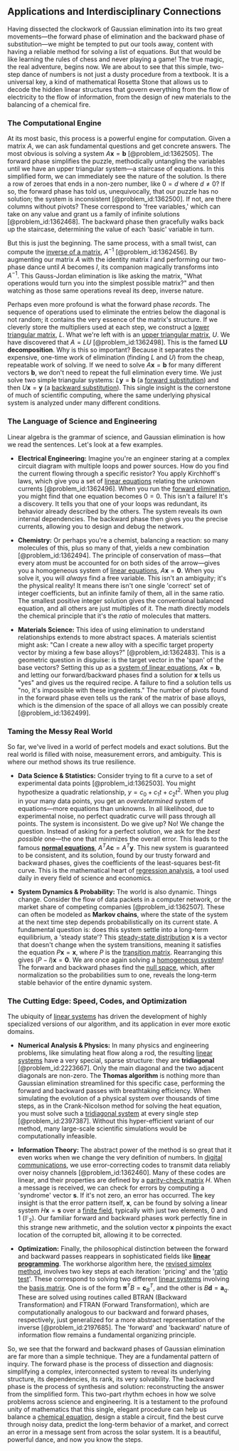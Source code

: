 ## Applications and Interdisciplinary Connections

Having dissected the clockwork of Gaussian elimination into its two great movements—the forward phase of elimination and the backward phase of substitution—we might be tempted to put our tools away, content with having a reliable method for solving a list of equations. But that would be like learning the rules of chess and never playing a game! The true magic, the real adventure, begins now. We are about to see that this simple, two-step dance of numbers is not just a dusty procedure from a textbook. It is a universal key, a kind of mathematical Rosetta Stone that allows us to decode the hidden linear structures that govern everything from the flow of electricity to the flow of information, from the design of new materials to the balancing of a chemical fire.

### The Computational Engine

At its most basic, this process is a powerful engine for computation. Given a matrix $A$, we can ask fundamental questions and get concrete answers. The most obvious is solving a system $A\mathbf{x} = \mathbf{b}$ [@problem_id:1362505]. The forward phase simplifies the puzzle, methodically untangling the variables until we have an upper triangular system—a staircase of equations. In this simplified form, we can immediately see the nature of the solution. Is there a row of zeroes that ends in a non-zero number, like $0 = d$ where $d \ne 0$? If so, the forward phase has told us, unequivocally, that our puzzle has no solution; the system is inconsistent [@problem_id:1362500]. If not, are there columns without pivots? These correspond to 'free variables,' which can take on any value and grant us a family of infinite solutions [@problem_id:1362468]. The backward phase then gracefully walks back up the staircase, determining the value of each 'basic' variable in turn.

But this is just the beginning. The same process, with a small twist, can compute the [inverse of a matrix](@article_id:154378), $A^{-1}$ [@problem_id:1362456]. By augmenting our matrix $A$ with the identity matrix $I$ and performing our two-phase dance until $A$ becomes $I$, its companion magically transforms into $A^{-1}$. This Gauss-Jordan elimination is like asking the matrix, "What operations would turn you into the simplest possible matrix?" and then watching as those same operations reveal its deep, inverse nature.

Perhaps even more profound is what the forward phase *records*. The sequence of operations used to eliminate the entries below the diagonal is not random; it contains the very essence of the matrix's structure. If we cleverly store the multipliers used at each step, we construct a [lower triangular matrix](@article_id:201383), $L$. What we're left with is an [upper triangular matrix](@article_id:172544), $U$. We have discovered that $A = LU$ [@problem_id:1362498]. This is the famed **LU decomposition**. Why is this so important? Because it separates the expensive, one-time work of elimination (finding $L$ and $U$) from the cheap, repeatable work of solving. If we need to solve $A\mathbf{x} = \mathbf{b}$ for many different vectors $\mathbf{b}$, we don't need to repeat the full elimination every time. We just solve two simple triangular systems: $L\mathbf{y} = \mathbf{b}$ (a [forward substitution](@article_id:138783)) and then $U\mathbf{x} = \mathbf{y}$ (a [backward substitution](@article_id:168374)). This single insight is the cornerstone of much of scientific computing, where the same underlying physical system is analyzed under many different conditions.

### The Language of Science and Engineering

Linear algebra is the grammar of science, and Gaussian elimination is how we read the sentences. Let's look at a few examples.

- **Electrical Engineering:** Imagine you're an engineer staring at a complex circuit diagram with multiple loops and power sources. How do you find the current flowing through a specific resistor? You apply Kirchhoff's laws, which give you a set of [linear equations](@article_id:150993) relating the unknown currents [@problem_id:1362496]. When you run the [forward elimination](@article_id:176630), you might find that one equation becomes $0 = 0$. This isn't a failure! It's a discovery. It tells you that one of your loops was redundant, its behavior already described by the others. The system reveals its own internal dependencies. The backward phase then gives you the precise currents, allowing you to design and debug the network.

- **Chemistry:** Or perhaps you're a chemist, balancing a reaction: so many molecules of this, plus so many of that, yields a new combination [@problem_id:1362494]. The principle of conservation of mass—that every atom must be accounted for on both sides of the arrow—gives you a homogeneous system of [linear equations](@article_id:150993), $A\mathbf{x} = \mathbf{0}$. When you solve it, you will *always* find a free variable. This isn't an ambiguity; it's the physical reality! It means there isn't one single 'correct' set of integer coefficients, but an infinite family of them, all in the same ratio. The smallest positive integer solution gives the conventional balanced equation, and all others are just multiples of it. The math directly models the chemical principle that it's the *ratio* of molecules that matters.

- **Materials Science:** This idea of using elimination to understand relationships extends to more abstract spaces. A materials scientist might ask: "Can I create a new alloy with a specific target property vector by mixing a few base alloys?" [@problem_id:1362483]. This is a geometric question in disguise: is the target vector in the 'span' of the base vectors? Setting this up as a [system of linear equations](@article_id:139922), $A\mathbf{x} = \mathbf{b}$, and letting our forward/backward phases find a solution for $\mathbf{x}$ tells us "yes" and gives us the required recipe. A failure to find a solution tells us "no, it's impossible with these ingredients." The number of pivots found in the forward phase even tells us the rank of the matrix of base alloys, which is the dimension of the space of all alloys we can possibly create [@problem_id:1362499].

### Taming the Messy Real World

So far, we've lived in a world of perfect models and exact solutions. But the real world is filled with noise, measurement errors, and ambiguity. This is where our method shows its true resilience.

- **Data Science & Statistics:** Consider trying to fit a curve to a set of experimental data points [@problem_id:1362503]. You might hypothesize a quadratic relationship, $y = c_0 + c_1 t + c_2 t^2$. When you plug in your many data points, you get an *overdetermined* system of equations—more equations than unknowns. In all likelihood, due to experimental noise, no perfect quadratic curve will pass through all points. The system is inconsistent. Do we give up? No! We change the question. Instead of asking for a perfect solution, we ask for the *best possible* one—the one that minimizes the overall error. This leads to the famous **[normal equations](@article_id:141744)**, $A^T A \mathbf{c} = A^T \mathbf{y}$. This new system is guaranteed to be consistent, and its solution, found by our trusty forward and backward phases, gives the coefficients of the least-squares best-fit curve. This is the mathematical heart of [regression analysis](@article_id:164982), a tool used daily in every field of science and economics.

- **System Dynamics & Probability:** The world is also dynamic. Things change. Consider the flow of data packets in a computer network, or the market share of competing companies [@problem_id:1362507]. These can often be modeled as **Markov chains**, where the state of the system at the next time step depends probabilistically on its current state. A fundamental question is: does this system settle into a long-term equilibrium, a 'steady state'? This [steady-state distribution](@article_id:152383) $\mathbf{x}$ is a vector that doesn't change when the system transitions, meaning it satisfies the equation $P\mathbf{x} = \mathbf{x}$, where $P$ is the [transition matrix](@article_id:145931). Rearranging this gives $(P-I)\mathbf{x} = \mathbf{0}$. We are once again solving a [homogeneous system](@article_id:149917)! The forward and backward phases find the [null space](@article_id:150982), which, after normalization so the probabilities sum to one, reveals the long-term stable behavior of the entire dynamic system.

### The Cutting Edge: Speed, Codes, and Optimization

The ubiquity of [linear systems](@article_id:147356) has driven the development of highly specialized versions of our algorithm, and its application in ever more exotic domains.

- **Numerical Analysis & Physics:** In many physics and engineering problems, like simulating heat flow along a rod, the resulting [linear systems](@article_id:147356) have a very special, sparse structure: they are **tridiagonal** [@problem_id:2223667]. Only the main diagonal and the two adjacent diagonals are non-zero. The **Thomas algorithm** is nothing more than Gaussian elimination streamlined for this specific case, performing the forward and backward passes with breathtaking efficiency. When simulating the evolution of a physical system over thousands of time steps, as in the Crank-Nicolson method for solving the heat equation, you must solve such a [tridiagonal system](@article_id:139968) at every single step [@problem_id:2397387]. Without this hyper-efficient variant of our method, many large-scale scientific simulations would be computationally infeasible.

- **Information Theory:** The abstract power of the method is so great that it even works when we change the very definition of numbers. In [digital communications](@article_id:271432), we use error-correcting codes to transmit data reliably over noisy channels [@problem_id:1362460]. Many of these codes are linear, and their properties are defined by a [parity-check matrix](@article_id:276316) $H$. When a message is received, we can check for errors by computing a 'syndrome' vector $\mathbf{s}$. If it's not zero, an error has occurred. The key insight is that the error pattern itself, $\mathbf{x}$, can be found by solving a linear system $H\mathbf{x} = \mathbf{s}$ over a [finite field](@article_id:150419), typically with just two elements, 0 and 1 ($\mathbb{F}_2$). Our familiar forward and backward phases work perfectly fine in this strange new arithmetic, and the solution vector $\mathbf{x}$ pinpoints the exact location of the corrupted bit, allowing it to be corrected.

- **Optimization:** Finally, the philosophical distinction between the forward and backward passes reappears in sophisticated fields like **[linear programming](@article_id:137694)**. The workhorse algorithm here, the [revised simplex method](@article_id:177469), involves two key steps at each iteration: 'pricing' and the '[ratio test](@article_id:135737)'. These correspond to solving two different [linear systems](@article_id:147356) involving the [basis matrix](@article_id:636670). One is of the form $\mathbf{\pi}^T B = \mathbf{c}_B^T$, and the other is $B\mathbf{d} = \mathbf{a}_q$. These are solved using routines called BTRAN (Backward Transformation) and FTRAN (Forward Transformation), which are computationally analogous to our backward and forward phases, respectively, just generalized for a more abstract representation of the inverse [@problem_id:2197685]. The 'forward' and 'backward' nature of information flow remains a fundamental organizing principle.

So, we see that the forward and backward phases of Gaussian elimination are far more than a simple technique. They are a fundamental pattern of inquiry. The forward phase is the process of dissection and diagnosis: simplifying a complex, interconnected system to reveal its underlying structure, its dependencies, its rank, its very solvability. The backward phase is the process of synthesis and solution: reconstructing the answer from the simplified form. This two-part rhythm echoes in how we solve problems across science and engineering. It is a testament to the profound unity of mathematics that this single, elegant procedure can help us balance a [chemical equation](@article_id:145261), design a stable a circuit, find the best curve through noisy data, predict the long-term behavior of a market, and correct an error in a message sent from across the solar system. It is a beautiful, powerful dance, and now you know the steps.